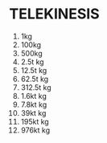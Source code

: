 # TELEKINESIS

1. 1kg
2. 100kg
3. 500kg
4. 2.5t kg
5. 12.5t kg
6. 62.5t kg
7. 312.5t kg
8. 1.6kt kg
9. 7.8kt kg
10. 39kt kg
11. 195kt kg
12. 976kt kg